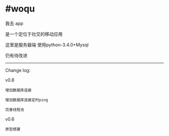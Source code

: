 #woqu
====

我去 app

是一个定位于社交的移动应用

这里是服务器端 使用python-3.4.0+Mysql

仍有待改进

----

Change log:

v0.8 
	
	增加数据库连接
	
	增加数据库连接定时ping
	
	完善线程池
	
v0.6 
	
	原型搭建
